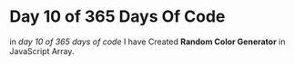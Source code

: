 # Day 10 of 365 Days Of Code

 in *day 10 of 365 days of code* I have Created **Random Color Generator** in JavaScript Array.